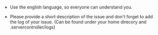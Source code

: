 * Use the english language, so everyone can understand you.

* Please provide a short description of the issue and don't forget to add the log of your issue. (Can be found under your home direcory and .servercontroller/logs)
